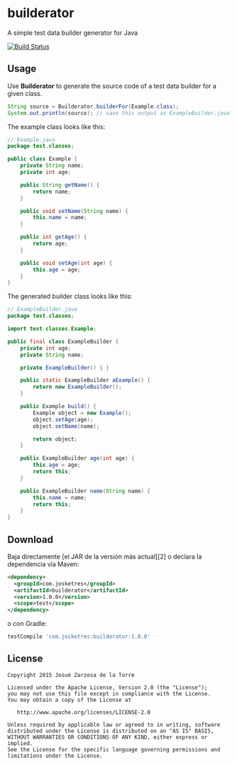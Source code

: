 # builderator
A simple test data builder generator for Java

[![Build Status](https://travis-ci.org/josketres/builderator.svg?branch=master)](https://travis-ci.org/josketres/builderator)

Usage
---
Use __Builderator__ to generate the source code of a test data builder for a given class.
```java
String source = Builderator.builderFor(Example.class);
System.out.println(source); // save this output as ExampleBuilder.java
```
The example class looks like this:
```java
// Example.java
package test.classes;

public class Example {
    private String name;
    private int age;

    public String getName() {
        return name;
    }

    public void setName(String name) {
        this.name = name;
    }

    public int getAge() {
        return age;
    }

    public void setAge(int age) {
        this.age = age;
    }
}
```
The generated builder class looks like this:
```java
// ExampleBuilder.java
package test.classes;

import test.classes.Example;

public final class ExampleBuilder { 
    private int age;
    private String name;

    private ExampleBuilder() { }

    public static ExampleBuilder aExample() {
        return new ExampleBuilder();
    }

    public Example build() {
        Example object = new Example();
        object.setAge(age);
        object.setName(name);

        return object;
    }

    public ExampleBuilder age(int age) {
        this.age = age;
        return this;
    }

    public ExampleBuilder name(String name) {
        this.name = name;
        return this;
    }
}
```

Download
--------

Baja directamente [el JAR de la versión más actual][2] o declara la dependencia vía Maven:
```xml
<dependency>
  <groupId>com.josketres</groupId>
  <artifactId>builderator</artifactId>
  <version>1.0.0</version>
  <scope>test</scope>
</dependency>
```
o con Gradle:
```groovy
testCompile 'com.josketres:builderator:1.0.0'
```

License
-------

    Copyright 2015 Josué Zarzosa de la Torre

    Licensed under the Apache License, Version 2.0 (the "License");
    you may not use this file except in compliance with the License.
    You may obtain a copy of the License at

       http://www.apache.org/licenses/LICENSE-2.0

    Unless required by applicable law or agreed to in writing, software
    distributed under the License is distributed on an "AS IS" BASIS,
    WITHOUT WARRANTIES OR CONDITIONS OF ANY KIND, either express or implied.
    See the License for the specific language governing permissions and
    limitations under the License.
